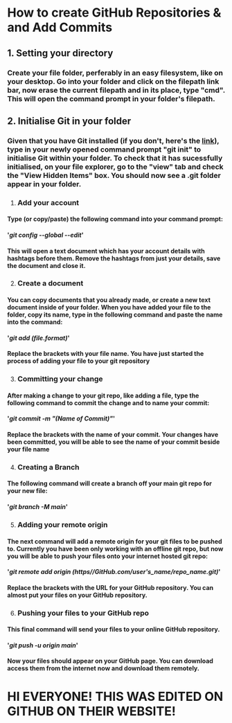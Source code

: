 # __How to create GitHub Repositories & and Add Commits__
## 1. Setting your directory
### Create your file folder, perferably in an easy filesystem, like on your desktop. Go into your folder and click on the filepath link bar, now erase the current filepath and in its place, type "cmd". This will open the command prompt in your folder's filepath.

## 2.  Initialise Git in your folder
### Given that you have Git installed (if you don't, here's the [link](https://git-scm.com/downloads)), type in your newly opened command prompt "git init" to initialise Git within your folder. To check that it has sucessfully initialised, on your file explorer, go to the "view" tab and check the "View Hidden Items" box. You should now see a .git folder appear in your folder.

1. ### Add your account
#### Type (or copy/paste) the following command into your command prompt:
#### '*git config --global --edit*'
#### This will open a text document which has your account details with hashtags before them. Remove the hashtags from just your details, save the document and close it.

2. ### Create a document
#### You can copy documents that you already made, or create a new text document inside of your folder. When you have added your file to the folder, copy its name, type in the following command and paste the name into the command:
#### '*git add (file.format)*'
#### Replace the brackets with your file name. You have just started the process of adding your file to your git repository

3. ### Committing your change
#### After making a change to your git repo, like adding a file, type the following command to commit the change and to name your commit:
#### '*git commit -m "(Name of Commit)"*'
#### Replace the brackets with the name of your commit. Your changes have been committed, you will be able to see the name of your commit beside your file name

4. ### Creating a Branch
#### The following command will create a branch off your main git repo for your new file:
#### '*git branch -M main*' 

5. ### Adding your remote origin
#### The next command will add a remote origin for your git files to be pushed to. Currently you have been only working with an offline git repo, but now you will be able to push your files onto your internet hosted git repo:
#### '*git remote add origin (https//GitHub.com/user's_name/repo_name.git)*'
#### Replace the brackets with the URL for your GitHub repository. You can almost put your files on your GitHub repository.

6. ### Pushing your files to your GitHub repo
#### This final command will send your files to your online GitHub repository. 
#### '*git push -u origin main*'
#### Now your files should appear on your GitHub page. You can download access them from the internet now and download them remotely.

# HI EVERYONE! THIS WAS EDITED ON GITHUB ON THEIR WEBSITE! 
